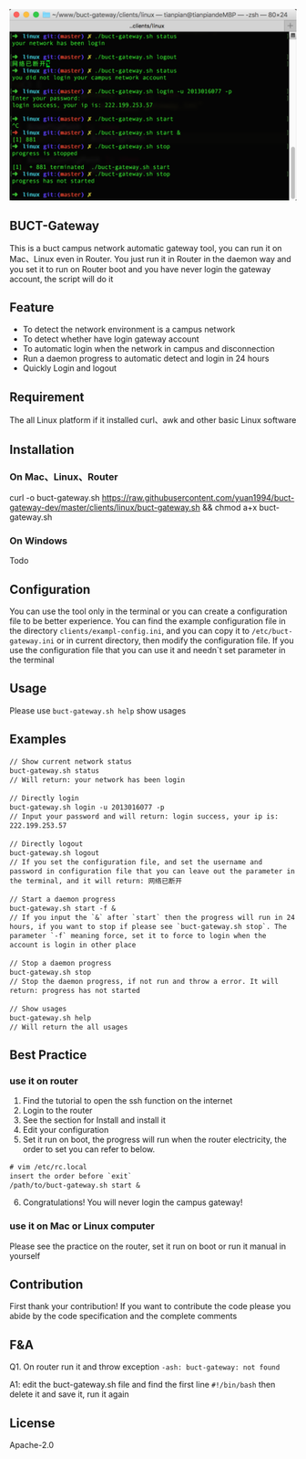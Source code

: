 ![](./clients/src/cover.png)

## BUCT-Gateway

This is a buct campus network automatic gateway tool, you can run it on Mac、Linux even in Router. You just run it in Router in the daemon way and you set it to run on Router boot and you have never login the gateway account, the script will do it


## Feature

* To detect the network environment is a campus network
* To detect whether have login gateway account
* To automatic login when the network in campus and disconnection
* Run a daemon progress to automatic detect and login in 24 hours
* Quickly Login and logout


## Requirement

The all Linux platform if it installed curl、awk and other basic Linux software


## Installation

### On Mac、Linux、Router
curl -o buct-gateway.sh https://raw.githubusercontent.com/yuan1994/buct-gateway-dev/master/clients/linux/buct-gateway.sh && chmod a+x buct-gateway.sh

### On Windows

Todo

## Configuration

You can use the tool only in the terminal or you can create a configuration file to be better experience.
You can find the example configuration file in the directory `clients/exampl-config.ini`, and you can copy it to `/etc/buct-gateway.ini` or in current directory, then modify the configuration file. If you use the configuration file that you can use it and needn\`t set parameter in the terminal


## Usage

Please use `buct-gateway.sh help` show usages


## Examples

```
// Show current network status
buct-gateway.sh status
// Will return: your network has been login

// Directly login
buct-gateway.sh login -u 2013016077 -p
// Input your password and will return: login success, your ip is: 222.199.253.57

// Directly logout
buct-gateway.sh logout
// If you set the configuration file, and set the username and password in configuration file that you can leave out the parameter in the terminal, and it will return: 网络已断开

// Start a daemon progress
buct-gateway.sh start -f &
// If you input the `&` after `start` then the progress will run in 24 hours, if you want to stop if please see `buct-gateway.sh stop`. The parameter `-f` meaning force, set it to force to login when the account is login in other place

// Stop a daemon progress
buct-gateway.sh stop
// Stop the daemon progress, if not run and throw a error. It will return: progress has not started

// Show usages
buct-gateway.sh help
// Will return the all usages
```


## Best Practice

### use it on router

1. Find the tutorial to open the ssh function on the internet
2. Login to the router
3. See the section for Install and install it
4. Edit your configuration
5. Set it run on boot, the progress will run when the router electricity, the order to set you can refer to below.
```
# vim /etc/rc.local
insert the order before `exit`
/path/to/buct-gateway.sh start &
```
6. Congratulations! You will never login the campus gateway!

### use it on Mac or Linux computer

Please see the practice on the router, set it run on boot or run it manual in yourself


## Contribution

First thank your contribution! If you want to contribute the code please you abide by the code specification and the complete comments


## F&A

Q1. On router run it and throw exception `-ash: buct-gateway: not found`

A1: edit the buct-gateway.sh file and find the first line `#!/bin/bash` then delete it and save it, run it again


## License

Apache-2.0

